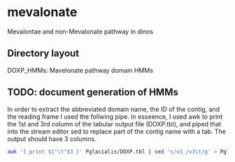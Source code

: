 mevalonate
==========

Mevalontae and non-Mevalonate pathway in dinos

Directory layout
----------------

DOXP\_HMMs: Mavelonate pathway domain HMMs

TODO: document generation of HMMs
---------------------------------

In order to extract the abbreviated domain name, the ID of the contig,
and the reading frame I used the follwing pipe. In esseence, I used awk
to print the 1st and 3rd column of the tabular output file (DOXP.tbl),
and piped that into the stream editor sed to replace part of the contig
name with a tab. The output should have 3 columns.

```bash
awk '{ print $1"\t"$3 }' Pglacialis/DOXP.tbl | sed 's/v3_/v3\t/g' > Pglacialis/DOXP.contigs
```
